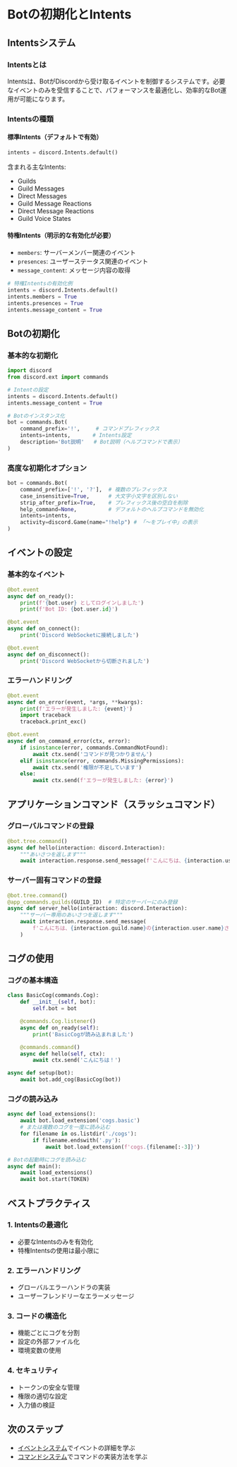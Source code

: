 # Botの初期化とIntents

## Intentsシステム

### Intentsとは
Intentsは、BotがDiscordから受け取るイベントを制御するシステムです。必要なイベントのみを受信することで、パフォーマンスを最適化し、効率的なBot運用が可能になります。

### Intentsの種類

#### 標準Intents（デフォルトで有効）
```python
intents = discord.Intents.default()
```

含まれる主なIntents:
- Guilds
- Guild Messages
- Direct Messages
- Guild Message Reactions
- Direct Message Reactions
- Guild Voice States

#### 特権Intents（明示的な有効化が必要）
- `members`: サーバーメンバー関連のイベント
- `presences`: ユーザーステータス関連のイベント
- `message_content`: メッセージ内容の取得

```python
# 特権Intentsの有効化例
intents = discord.Intents.default()
intents.members = True
intents.presences = True
intents.message_content = True
```

## Botの初期化

### 基本的な初期化
```python
import discord
from discord.ext import commands

# Intentの設定
intents = discord.Intents.default()
intents.message_content = True

# Botのインスタンス化
bot = commands.Bot(
    command_prefix='!',     # コマンドプレフィックス
    intents=intents,       # Intents設定
    description='Bot説明'   # Bot説明（ヘルプコマンドで表示）
)
```

### 高度な初期化オプション
```python
bot = commands.Bot(
    command_prefix=['!', '?'],  # 複数のプレフィックス
    case_insensitive=True,      # 大文字小文字を区別しない
    strip_after_prefix=True,    # プレフィックス後の空白を削除
    help_command=None,          # デフォルトのヘルプコマンドを無効化
    intents=intents,
    activity=discord.Game(name="!help") # 「〜をプレイ中」の表示
)
```

## イベントの設定

### 基本的なイベント
```python
@bot.event
async def on_ready():
    print(f'{bot.user} としてログインしました')
    print(f'Bot ID: {bot.user.id}')

@bot.event
async def on_connect():
    print('Discord WebSocketに接続しました')

@bot.event
async def on_disconnect():
    print('Discord WebSocketから切断されました')
```

### エラーハンドリング
```python
@bot.event
async def on_error(event, *args, **kwargs):
    print(f'エラーが発生しました: {event}')
    import traceback
    traceback.print_exc()

@bot.event
async def on_command_error(ctx, error):
    if isinstance(error, commands.CommandNotFound):
        await ctx.send('コマンドが見つかりません')
    elif isinstance(error, commands.MissingPermissions):
        await ctx.send('権限が不足しています')
    else:
        await ctx.send(f'エラーが発生しました: {error}')
```

## アプリケーションコマンド（スラッシュコマンド）

### グローバルコマンドの登録
```python
@bot.tree.command()
async def hello(interaction: discord.Interaction):
    """あいさつを返します"""
    await interaction.response.send_message(f'こんにちは、{interaction.user.name}さん！')
```

### サーバー固有コマンドの登録
```python
@bot.tree.command()
@app_commands.guilds(GUILD_ID)  # 特定のサーバーにのみ登録
async def server_hello(interaction: discord.Interaction):
    """サーバー専用のあいさつを返します"""
    await interaction.response.send_message(
        f'こんにちは、{interaction.guild.name}の{interaction.user.name}さん！'
    )
```

## コグの使用

### コグの基本構造
```python
class BasicCog(commands.Cog):
    def __init__(self, bot):
        self.bot = bot

    @commands.Cog.listener()
    async def on_ready(self):
        print('BasicCogが読み込まれました')

    @commands.command()
    async def hello(self, ctx):
        await ctx.send('こんにちは！')

async def setup(bot):
    await bot.add_cog(BasicCog(bot))
```

### コグの読み込み
```python
async def load_extensions():
    await bot.load_extension('cogs.basic')
    # または複数のコグを一度に読み込む
    for filename in os.listdir('./cogs'):
        if filename.endswith('.py'):
            await bot.load_extension(f'cogs.{filename[:-3]}')

# Botの起動時にコグを読み込む
async def main():
    await load_extensions()
    await bot.start(TOKEN)
```

## ベストプラクティス

### 1. Intentsの最適化
- 必要なIntentsのみを有効化
- 特権Intentsの使用は最小限に

### 2. エラーハンドリング
- グローバルエラーハンドラの実装
- ユーザーフレンドリーなエラーメッセージ

### 3. コードの構造化
- 機能ごとにコグを分割
- 設定の外部ファイル化
- 環境変数の使用

### 4. セキュリティ
- トークンの安全な管理
- 権限の適切な設定
- 入力値の検証

## 次のステップ
- [イベントシステム](02_events.md)でイベントの詳細を学ぶ
- [コマンドシステム](03_commands.md)でコマンドの実装方法を学ぶ
